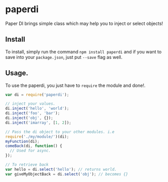 # paperdi
Paper DI brings simple class which may help you to inject or select objects!

## Install
To install, simply run the command `npm install paperdi` and if you want to save into your `package.json`, just put `--save` flag as well.

## Usage.

To use the paperdi, you just have to `require` the module and done!.

```javascript
var di = require('paperdi');

// inject your values.
di.inject('hello', 'world');
di.inject('foo', 'bar');
di.inject('obj', {});
di.inject('imarray', [1, 2]);

// Pass the di object to your other modules. i.e
require('./my/module/')(di);
myFunction(di);
comeBack(di, function() {
  // Used for async.
});

// To retrieve back
var hello = di.select('hello'); // returns world.
var giveMyObjectBack = di.select('obj'); // becomes {}
```
